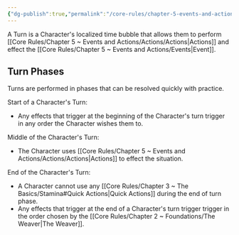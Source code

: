 ```yaml
---
{"dg-publish":true,"permalink":"/core-rules/chapter-5-events-and-actions/turns/"}
---
```


A Turn is a Character's localized time bubble that allows them to perform [[Core Rules/Chapter 5 ~ Events and Actions/Actions/Actions\|Actions]] and effect the [[Core Rules/Chapter 5 ~ Events and Actions/Events\|Event]].

## Turn Phases
Turns are performed in phases that can be resolved quickly with practice.

Start of a Character's Turn:
- Any effects that trigger at the beginning of the Character's turn trigger in any order the Character wishes them to.

Middle of the Character's Turn:
- The Character uses [[Core Rules/Chapter 5 ~ Events and Actions/Actions/Actions\|Actions]] to effect the situation.

End of the Character's Turn:
- A Character cannot use any [[Core Rules/Chapter 3 ~ The Basics/Stamina#Quick Actions\|Quick Actions]] during the end of turn phase.
- Any effects that trigger at the end of a Character's turn trigger trigger in the order chosen by the [[Core Rules/Chapter 2 ~ Foundations/The Weaver\|The Weaver]].